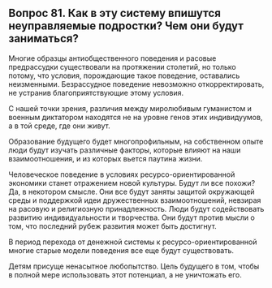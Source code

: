 ## Вопрос 81. Как в эту систему впишутся неуправляемые подростки? Чем они будут заниматься?

Многие образцы антиобщественного поведения и расовые предрассудки существовали на протяжении столетий, но только потому, что условия, порождающие такое поведение, оставались неизменными. Безрассудное поведение невозможно откорректировать, не устранив благоприятствующие этому условия.

С нашей точки зрения, различия между миролюбивым гуманистом и военным диктатором находятся не на уровне генов этих индивидуумов, а в той среде, где они живут.

Образование будущего будет многопрофильным, на собственном опыте люди будут изучать различные факторы, которые влияют на наши взаимоотношения, и из которых вьется паутина жизни.

Человеческое поведение в условиях ресурсо-ориентированной экономики станет отражением новой культуры. Будут ли все похожи? Да, в некотором смысле. Они все будут заняты защитой окружающей среды и поддержкой идеи дружественных взаимоотношений, невзирая на расовую и религиозную принадлежность. Люди будут содействовать развитию индивидуальности и творчества. Они будут против мысли о том, что последний рубеж развития может быть достигнут.

В период перехода от денежной системы к ресурсо-ориентированной многие старые модели поведения все еще будут существовать.

Детям присуще ненасытное любопытство. Цель будущего в том, чтобы в полной мере использовать этот потенциал, а не уничтожать его.